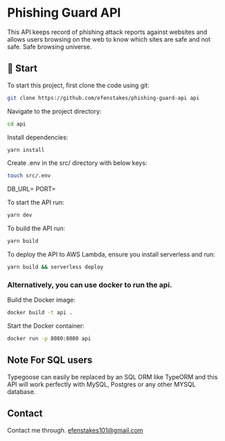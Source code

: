 # Phishing Guard API

This API keeps record of phishing attack reports against websites and allows users browsing on the web to know which sites are safe and not safe. Safe browsing universe.


## 🚀 Start

To start this project, first clone the code using git:

```sh
git clone https://github.com/efenstakes/phishing-guard-api api
```

Navigate to the project directory:

```sh
cd api
```

Install dependencies:

```sh
yarn install
```

Create .env in the src/ directory with below keys:

```sh
touch src/.env
```

DB_URL=<your-value>
PORT=<your-value>


To start the API run:

```sh
yarn dev
```


To build the API run:

```sh
yarn build
```

To deploy the API to AWS Lambda, ensure you install serverless and run:

```sh
yarn build && serverless deploy
```

### Alternatively, you can use docker to run the api.

Build the Docker image:

```sh
docker build -t api .
```

Start the Docker container:

```sh
docker run -p 8080:8080 api
```


## Note For SQL users
Typegoose can easily be replaced by an SQL ORM like TypeORM and this API will work perfectly with MySQL, Postgres or any other MYSQL database.


## Contact
Contact me through.
efenstakes101@gmail.com
